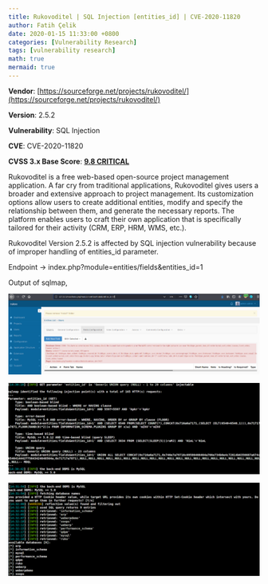 ```yaml
---
title: Rukovoditel | SQL Injection [entities_id] | CVE-2020-11820
author: Fatih Çelik
date: 2020-01-15 11:33:00 +0800
categories: [Vulnerability Research]
tags: [vulnerability research]
math: true
mermaid: true
---
```


**Vendor**: [https://sourceforge.net/projects/rukovoditel/](https://sourceforge.net/projects/rukovoditel/)

**Version**: 2.5.2

**Vulnerability**: SQL Injection

**CVE**: CVE-2020-11820

**CVSS 3.x Base Score**: **[9.8 CRITICAL](https://nvd.nist.gov/vuln-metrics/cvss/v3-calculator?name=CVE-2020-11812&vector=AV:N/AC:L/PR:N/UI:N/S:U/C:H/I:H/A:H&version=3.1&source=NIST)**

Rukovoditel is a free web-based open-source project management application. A far cry from traditional applications, Rukovoditel gives users a broader and extensive approach to project management. Its customization options allow users to create additional entities, modify and specify the relationship between them, and generate the necessary reports. The platform enables users to craft their own application that is specifically tailored for their activity (CRM, ERP, HRM, WMS, etc.).

Rukovoditel Version 2.5.2 is affected by SQL injection vulnerability because of improper handling of entities_id parameter.

Endpoint -> index.php?module=entities/fields&entities_id=1

Output of sqlmap,

![](/photos/rukosqli-1.png)

![](/photos/rukosqli-2.png)

![](/photos/rukosqli-3.png)
